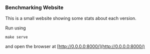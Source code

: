 ### Benchmarking Website
This is a small website showing some stats about each version.

Run using
```
make serve
```
and open the browser at [http://0.0.0.0:8000/](http://0.0.0.0:8000/)
